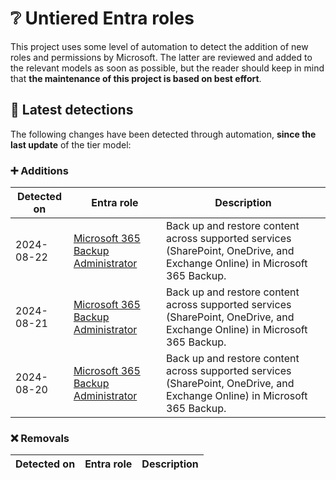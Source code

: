 # ❔ Untiered Entra roles

This project uses some level of automation to detect the addition of new roles and permissions by Microsoft. The latter are reviewed and added to the relevant models as soon as possible, but the reader should keep in mind that **the maintenance of this project is based on best effort**.

## 🔎 Latest detections

The following changes have been detected through automation, **since the last update** of the tier model:

### ➕ Additions

| Detected on | Entra role | Description | 
|---|---|---|
| 2024-08-22 | [Microsoft 365 Backup Administrator](https://graph.microsoft.com/v1.0/directoryRoleTemplates/1707125e-0aa2-4d4d-8655-a7c786c76a25) | Back up and restore content across supported services (SharePoint, OneDrive, and Exchange Online) in Microsoft 365 Backup. |
| 2024-08-21 | [Microsoft 365 Backup Administrator](https://graph.microsoft.com/v1.0/directoryRoleTemplates/1707125e-0aa2-4d4d-8655-a7c786c76a25) | Back up and restore content across supported services (SharePoint, OneDrive, and Exchange Online) in Microsoft 365 Backup. |
| 2024-08-20 | [Microsoft 365 Backup Administrator](https://graph.microsoft.com/v1.0/directoryRoleTemplates/1707125e-0aa2-4d4d-8655-a7c786c76a25) | Back up and restore content across supported services (SharePoint, OneDrive, and Exchange Online) in Microsoft 365 Backup. |

### ❌ Removals

| Detected on | Entra role | Description |
|---|---|---|
